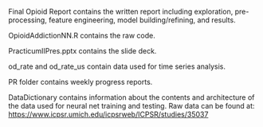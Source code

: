 Final Opioid Report contains the written report including exploration, pre-processing, feature engineering, model building/refining, and results.

OpioidAddictionNN.R contains the raw code.

PracticumIIPres.pptx contains the slide deck.

od_rate and od_rate_us contain data used for time series analysis.

PR folder contains weekly progress reports.

DataDictionary contains information about the contents and architecture of the data used for neural net training and testing.
Raw data can be found at: https://www.icpsr.umich.edu/icpsrweb/ICPSR/studies/35037
